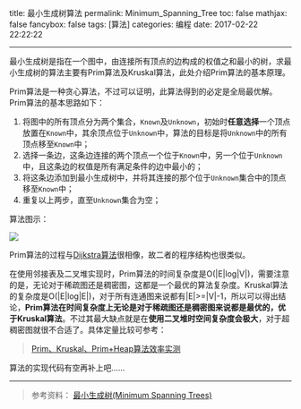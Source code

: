 title: 最小生成树算法
permalink: Minimum_Spanning_Tree
toc: false
mathjax: false
fancybox: false
tags: [算法]
categories: 编程
date: 2017-02-22 22:22:22

---

最小生成树是指在一个图中，由连接所有顶点的边构成的权值之和最小的树，求最小生成树的算法主要有Prim算法及Kruskal算法，此处介绍Prim算法的基本原理。

<!--more-->

Prim算法是一种贪心算法，不过可以证明，此算法得到的必定是全局最优解。Prim算法的基本思路如下：

1. 将图中的所有顶点分为两个集合，`Known`及`Unknown`，初始时**任意选择**一个顶点放置在`Known`中，其余顶点位于`Unknown`中，算法的目标是将`Unknown`中的所有顶点移至`Known`中；
2. 选择一条边，这条边连接的两个顶点一个位于`Known`中，另一个位于`Unknown`中，且这条边的权值是所有满足条件的边中最小的；
3. 将这条边添加到最小生成树中，并将其连接的那个位于`Unknown`集合中的顶点移至`Known`中；
4. 重复以上两步，直至`Unknown`集合为空；

算法图示：

![](http://7xnwyt.com1.z0.glb.clouddn.com/Prim%E5%9B%BE%E7%A4%BA.png)

Prim算法的过程与[Dijkstra算法](http://gaomf.cn/2017/02/03/Shortest_Path/)很相像，故二者的程序结构也很类似。

在使用邻接表及二叉堆实现时，Prim算法的时间复杂度是O(|E|log|V|)，需要注意的是，无论对于稀疏图还是稠密图，这都是一个最优的算法复杂度。Kruskal算法的复杂度是O(|E|log|E|)，对于所有连通图来说都有|E|>=|V|-1，所以可以得出结论，**Prim算法在时间复杂度上无论是对于稀疏图还是稠密图来说都是最优的，优于Kruskal算法**。不过其最大缺点就是在**使用二叉堆时空间复杂度会极大**，对于超稠密图就很不合适了。具体定量比较可参考：

> [Prim、Kruskal、Prim+Heap算法效率实测](http://blog.csdn.net/gykimo/article/details/8538275)

算法的实现代码有空再补上吧……

----------

> 参考资料：
> [最小生成树(Minimum Spanning Trees)](http://mindlee.com/2011/11/16/minimum-spanning-trees/)